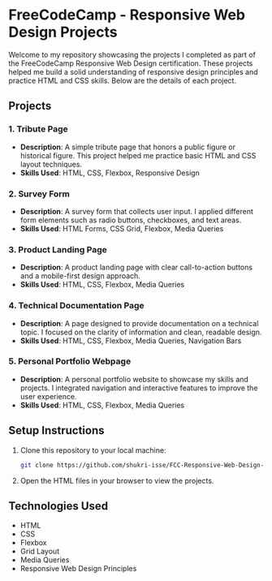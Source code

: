 # FreeCodeCamp - Responsive Web Design Projects

Welcome to my repository showcasing the projects I completed as part of the FreeCodeCamp Responsive Web Design certification. These projects helped me build a solid understanding of responsive design principles and practice HTML and CSS skills. Below are the details of each project.

## Projects

### 1. **Tribute Page**
   - **Description**: A simple tribute page that honors a public figure or historical figure. This project helped me practice basic HTML and CSS layout techniques.
   - **Skills Used**: HTML, CSS, Flexbox, Responsive Design

### 2. **Survey Form**
   - **Description**: A survey form that collects user input. I applied different form elements such as radio buttons, checkboxes, and text areas.
   - **Skills Used**: HTML Forms, CSS Grid, Flexbox, Media Queries

### 3. **Product Landing Page**
   - **Description**: A product landing page with clear call-to-action buttons and a mobile-first design approach.
   - **Skills Used**: HTML, CSS, Flexbox, Media Queries

### 4. **Technical Documentation Page**
   - **Description**: A page designed to provide documentation on a technical topic. I focused on the clarity of information and clean, readable design.
   - **Skills Used**: HTML, CSS, Flexbox, Media Queries, Navigation Bars

### 5. **Personal Portfolio Webpage**
   - **Description**: A personal portfolio website to showcase my skills and projects. I integrated navigation and interactive features to improve the user experience.
   - **Skills Used**: HTML, CSS, Flexbox, Media Queries

## Setup Instructions

1. Clone this repository to your local machine:
   ```bash
   git clone https://github.com/shukri-isse/FCC-Responsive-Web-Design-Certification.git
2. Open the HTML files in your browser to view the projects.

## Technologies Used
- HTML
- CSS
- Flexbox
- Grid Layout
- Media Queries
- Responsive Web Design Principles
